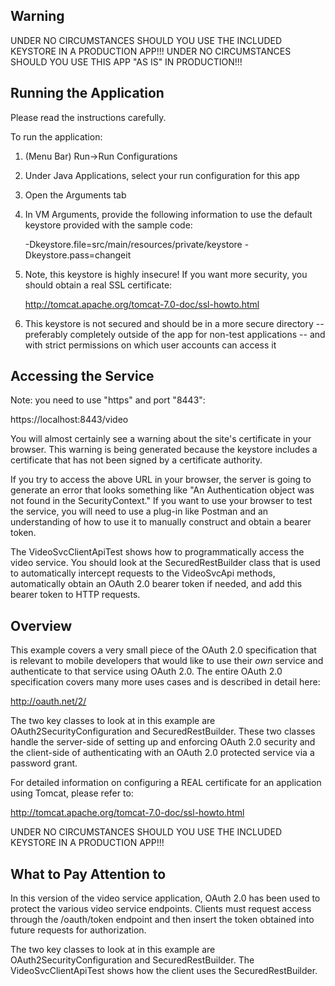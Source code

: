 ## Warning

UNDER NO CIRCUMSTANCES SHOULD YOU USE THE INCLUDED KEYSTORE IN A PRODUCTION APP!!!
UNDER NO CIRCUMSTANCES SHOULD YOU USE THIS APP "AS IS" IN PRODUCTION!!!

## Running the Application

Please read the instructions carefully.

To run the application:

1. (Menu Bar) Run->Run Configurations
2. Under Java Applications, select your run configuration for this app
3. Open the Arguments tab
4. In VM Arguments, provide the following information to use the
   default keystore provided with the sample code:

   -Dkeystore.file=src/main/resources/private/keystore -Dkeystore.pass=changeit

5. Note, this keystore is highly insecure! If you want more security, you 
   should obtain a real SSL certificate:

   http://tomcat.apache.org/tomcat-7.0-doc/ssl-howto.html
   
6. This keystore is not secured and should be in a more secure directory -- preferably
   completely outside of the app for non-test applications -- and with strict permissions
   on which user accounts can access it

## Accessing the Service

Note: you need to use "https" and port "8443":

https://localhost:8443/video

You will almost certainly see a warning about the site's certificate in your browser. This
warning is being generated because the keystore includes a certificate that has not been
signed by a certificate authority. 

If you try to access the above URL in your browser, the server is going to generate an error 
that looks something like "An Authentication object was not found in the SecurityContext." 
If you want to use your browser to test the service, you will need to use a plug-in like 
Postman and an understanding of how to use it to manually construct and obtain a bearer token.

The VideoSvcClientApiTest shows how to programmatically access the video service. You should
look at the SecuredRestBuilder class that is used to automatically intercept requests to the
VideoSvcApi methods, automatically obtain an OAuth 2.0 bearer token if needed, and add this
bearer token to HTTP requests. 

## Overview

This example covers a very small piece of the OAuth 2.0 specification that is
relevant to mobile developers that would like to use their *own* service and
authenticate to that service using OAuth 2.0. The entire OAuth 2.0 specification
covers many more uses cases and is described in detail here:

http://oauth.net/2/

The two key classes to look at in this example are OAuth2SecurityConfiguration and
SecuredRestBuilder. These two classes handle the server-side of setting up and
enforcing OAuth 2.0 security and the client-side of authenticating with an
OAuth 2.0 protected service via a password grant.

For detailed information on configuring a REAL certificate for an application
using Tomcat, please refer to:

http://tomcat.apache.org/tomcat-7.0-doc/ssl-howto.html

UNDER NO CIRCUMSTANCES SHOULD YOU USE THE INCLUDED KEYSTORE IN A PRODUCTION APP!!!

## What to Pay Attention to

In this version of the video service application, OAuth 2.0 has been used to protect
the various video service endpoints. Clients must request access through the /oauth/token
endpoint and then insert the token obtained into future requests for authorization.

The two key classes to look at in this example are OAuth2SecurityConfiguration and
SecuredRestBuilder. The VideoSvcClientApiTest shows how the client uses the SecuredRestBuilder.